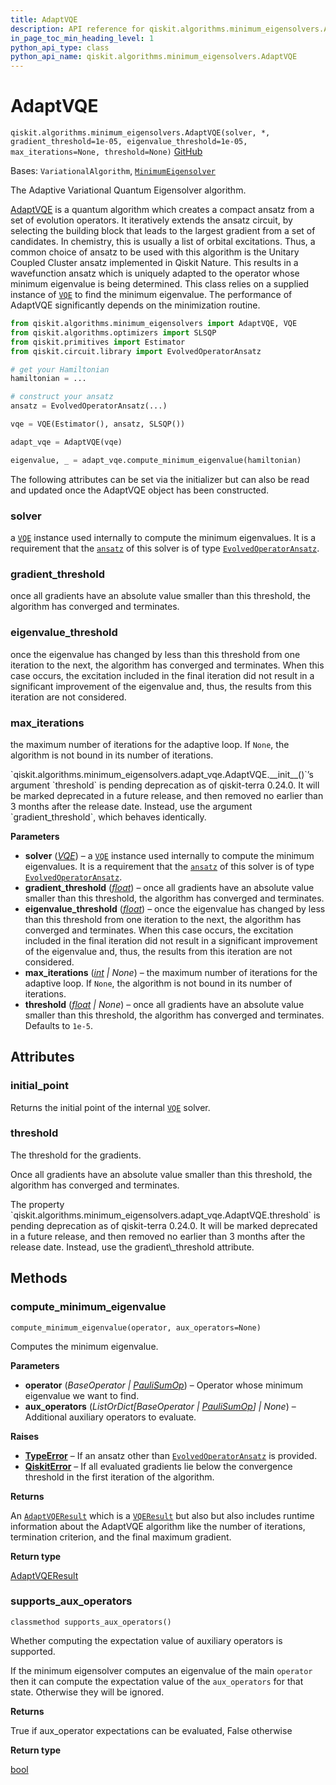 ```yaml
---
title: AdaptVQE
description: API reference for qiskit.algorithms.minimum_eigensolvers.AdaptVQE
in_page_toc_min_heading_level: 1
python_api_type: class
python_api_name: qiskit.algorithms.minimum_eigensolvers.AdaptVQE
---
```


# AdaptVQE

<span id="qiskit.algorithms.minimum_eigensolvers.AdaptVQE" />

`qiskit.algorithms.minimum_eigensolvers.AdaptVQE(solver, *, gradient_threshold=1e-05, eigenvalue_threshold=1e-05, max_iterations=None, threshold=None)` [GitHub](https://github.com/qiskit/qiskit/tree/stable/0.45/qiskit/algorithms/minimum_eigensolvers/adapt_vqe.py "view source code")

Bases: `VariationalAlgorithm`, [`MinimumEigensolver`](qiskit.algorithms.minimum_eigensolvers.MinimumEigensolver "qiskit.algorithms.minimum_eigensolvers.minimum_eigensolver.MinimumEigensolver")

The Adaptive Variational Quantum Eigensolver algorithm.

[AdaptVQE](https://arxiv.org/abs/1812.11173) is a quantum algorithm which creates a compact ansatz from a set of evolution operators. It iteratively extends the ansatz circuit, by selecting the building block that leads to the largest gradient from a set of candidates. In chemistry, this is usually a list of orbital excitations. Thus, a common choice of ansatz to be used with this algorithm is the Unitary Coupled Cluster ansatz implemented in Qiskit Nature. This results in a wavefunction ansatz which is uniquely adapted to the operator whose minimum eigenvalue is being determined. This class relies on a supplied instance of [`VQE`](qiskit.algorithms.minimum_eigensolvers.VQE "qiskit.algorithms.minimum_eigensolvers.VQE") to find the minimum eigenvalue. The performance of AdaptVQE significantly depends on the minimization routine.

```python
from qiskit.algorithms.minimum_eigensolvers import AdaptVQE, VQE
from qiskit.algorithms.optimizers import SLSQP
from qiskit.primitives import Estimator
from qiskit.circuit.library import EvolvedOperatorAnsatz

# get your Hamiltonian
hamiltonian = ...

# construct your ansatz
ansatz = EvolvedOperatorAnsatz(...)

vqe = VQE(Estimator(), ansatz, SLSQP())

adapt_vqe = AdaptVQE(vqe)

eigenvalue, _ = adapt_vqe.compute_minimum_eigenvalue(hamiltonian)
```

The following attributes can be set via the initializer but can also be read and updated once the AdaptVQE object has been constructed.

<span id="qiskit.algorithms.minimum_eigensolvers.AdaptVQE.solver" />

### solver

a [`VQE`](qiskit.algorithms.minimum_eigensolvers.VQE "qiskit.algorithms.minimum_eigensolvers.VQE") instance used internally to compute the minimum eigenvalues. It is a requirement that the [`ansatz`](qiskit.algorithms.minimum_eigensolvers.VQE#ansatz "qiskit.algorithms.minimum_eigensolvers.VQE.ansatz") of this solver is of type [`EvolvedOperatorAnsatz`](qiskit.circuit.library.EvolvedOperatorAnsatz "qiskit.circuit.library.EvolvedOperatorAnsatz").

<span id="qiskit.algorithms.minimum_eigensolvers.AdaptVQE.gradient_threshold" />

### gradient\_threshold

once all gradients have an absolute value smaller than this threshold, the algorithm has converged and terminates.

<span id="qiskit.algorithms.minimum_eigensolvers.AdaptVQE.eigenvalue_threshold" />

### eigenvalue\_threshold

once the eigenvalue has changed by less than this threshold from one iteration to the next, the algorithm has converged and terminates. When this case occurs, the excitation included in the final iteration did not result in a significant improvement of the eigenvalue and, thus, the results from this iteration are not considered.

<span id="qiskit.algorithms.minimum_eigensolvers.AdaptVQE.max_iterations" />

### max\_iterations

the maximum number of iterations for the adaptive loop. If `None`, the algorithm is not bound in its number of iterations.

<Admonition title="Deprecated since version 0.24.0_pending" type="danger">
  `qiskit.algorithms.minimum_eigensolvers.adapt_vqe.AdaptVQE.__init__()`’s argument `threshold` is pending deprecation as of qiskit-terra 0.24.0. It will be marked deprecated in a future release, and then removed no earlier than 3 months after the release date. Instead, use the argument `gradient_threshold`, which behaves identically.
</Admonition>

**Parameters**

*   **solver** ([*VQE*](qiskit.algorithms.minimum_eigensolvers.VQE "qiskit.algorithms.minimum_eigensolvers.VQE")) – a [`VQE`](qiskit.algorithms.minimum_eigensolvers.VQE "qiskit.algorithms.minimum_eigensolvers.VQE") instance used internally to compute the minimum eigenvalues. It is a requirement that the [`ansatz`](qiskit.algorithms.minimum_eigensolvers.VQE#ansatz "qiskit.algorithms.minimum_eigensolvers.VQE.ansatz") of this solver is of type [`EvolvedOperatorAnsatz`](qiskit.circuit.library.EvolvedOperatorAnsatz "qiskit.circuit.library.EvolvedOperatorAnsatz").
*   **gradient\_threshold** ([*float*](https://docs.python.org/3/library/functions.html#float "(in Python v3.12)")) – once all gradients have an absolute value smaller than this threshold, the algorithm has converged and terminates.
*   **eigenvalue\_threshold** ([*float*](https://docs.python.org/3/library/functions.html#float "(in Python v3.12)")) – once the eigenvalue has changed by less than this threshold from one iteration to the next, the algorithm has converged and terminates. When this case occurs, the excitation included in the final iteration did not result in a significant improvement of the eigenvalue and, thus, the results from this iteration are not considered.
*   **max\_iterations** ([*int*](https://docs.python.org/3/library/functions.html#int "(in Python v3.12)") *| None*) – the maximum number of iterations for the adaptive loop. If `None`, the algorithm is not bound in its number of iterations.
*   **threshold** ([*float*](https://docs.python.org/3/library/functions.html#float "(in Python v3.12)") *| None*) – once all gradients have an absolute value smaller than this threshold, the algorithm has converged and terminates. Defaults to `1e-5`.

## Attributes

<span id="qiskit.algorithms.minimum_eigensolvers.AdaptVQE.initial_point" />

### initial\_point

Returns the initial point of the internal [`VQE`](qiskit.algorithms.minimum_eigensolvers.VQE "qiskit.algorithms.minimum_eigensolvers.VQE") solver.

<span id="qiskit.algorithms.minimum_eigensolvers.AdaptVQE.threshold" />

### threshold

The threshold for the gradients.

Once all gradients have an absolute value smaller than this threshold, the algorithm has converged and terminates.

<Admonition title="Deprecated since version 0.24.0_pending" type="danger">
  The property `qiskit.algorithms.minimum_eigensolvers.adapt_vqe.AdaptVQE.threshold` is pending deprecation as of qiskit-terra 0.24.0. It will be marked deprecated in a future release, and then removed no earlier than 3 months after the release date. Instead, use the gradient\_threshold attribute.
</Admonition>

## Methods

### compute\_minimum\_eigenvalue

<span id="qiskit.algorithms.minimum_eigensolvers.AdaptVQE.compute_minimum_eigenvalue" />

`compute_minimum_eigenvalue(operator, aux_operators=None)`

Computes the minimum eigenvalue.

**Parameters**

*   **operator** (*BaseOperator |* [*PauliSumOp*](qiskit.opflow.primitive_ops.PauliSumOp "qiskit.opflow.primitive_ops.PauliSumOp")) – Operator whose minimum eigenvalue we want to find.
*   **aux\_operators** (*ListOrDict\[BaseOperator |* [*PauliSumOp*](qiskit.opflow.primitive_ops.PauliSumOp "qiskit.opflow.primitive_ops.PauliSumOp")*] | None*) – Additional auxiliary operators to evaluate.

**Raises**

*   [**TypeError**](https://docs.python.org/3/library/exceptions.html#TypeError "(in Python v3.12)") – If an ansatz other than [`EvolvedOperatorAnsatz`](qiskit.circuit.library.EvolvedOperatorAnsatz "qiskit.circuit.library.EvolvedOperatorAnsatz") is provided.
*   [**QiskitError**](exceptions#qiskit.exceptions.QiskitError "qiskit.exceptions.QiskitError") – If all evaluated gradients lie below the convergence threshold in the first iteration of the algorithm.

**Returns**

An [`AdaptVQEResult`](qiskit.algorithms.minimum_eigensolvers.AdaptVQEResult "qiskit.algorithms.minimum_eigensolvers.AdaptVQEResult") which is a [`VQEResult`](qiskit.algorithms.minimum_eigensolvers.VQEResult "qiskit.algorithms.minimum_eigensolvers.VQEResult") but also but also includes runtime information about the AdaptVQE algorithm like the number of iterations, termination criterion, and the final maximum gradient.

**Return type**

[AdaptVQEResult](qiskit.algorithms.minimum_eigensolvers.AdaptVQEResult "qiskit.algorithms.minimum_eigensolvers.AdaptVQEResult")

### supports\_aux\_operators

<span id="qiskit.algorithms.minimum_eigensolvers.AdaptVQE.supports_aux_operators" />

`classmethod supports_aux_operators()`

Whether computing the expectation value of auxiliary operators is supported.

If the minimum eigensolver computes an eigenvalue of the main `operator` then it can compute the expectation value of the `aux_operators` for that state. Otherwise they will be ignored.

**Returns**

True if aux\_operator expectations can be evaluated, False otherwise

**Return type**

[bool](https://docs.python.org/3/library/functions.html#bool "(in Python v3.12)")

